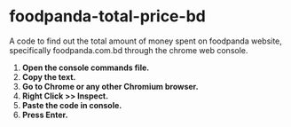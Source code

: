 # foodpanda-total-price-bd
A code to find out the total amount of money spent on foodpanda website, specifically foodpanda.com.bd through the chrome web console.
<ol>
    <li><strong>Open the console commands file.</strong></li>
    <li><strong>Copy the text.</strong></li>
    <li><strong>Go to Chrome or any other Chromium browser.</strong></li>
    <li><strong>Right Click &gt;&gt; Inspect.</strong></li>
    <li><strong>Paste the code in console.</strong></li>
    <li><strong>Press Enter.</strong></li>
</ol>
